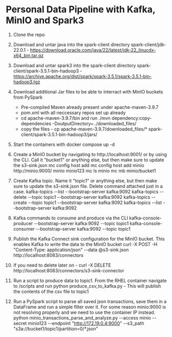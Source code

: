 # Personal Data Pipeline with Kafka, MinIO and Spark3

1. Clone the repo
2. Download and untar java into the spark-client directory spark-client/jdk-22.0.1 - https://download.oracle.com/java/22/latest/jdk-22_linucdx-x64_bin.tar.gz
3. Download and untar spark3 into the spark-client directory spark-client/spark-3.5.1-bin-hadoop3 - https://archive.apache.org/dist/spark/spark-3.5.1/spark-3.5.1-bin-hadoop3.tgz
4. Download additional Jar files to be able to interract with MinIO buckets from PySpark
    - Pre-compiled Maven already present under apache-maven-3.9.7
    - pom.xml with all neccessary repos set up already 
    - cd apache-maven-3.9.7/bin and run ./mvn dependency:copy-dependencies -DoutputDirectory=../downloaded_files/
    - copy the files - cp apache-maven-3.9.7/downloaded_files/* spark-client/spark-3.5.1-bin-hadoop3/jars/
5. Start the containers with docker compose up -d
6. Create a MinIO bucket by navigating to http://localhost:9001/ or by using the CLI. Call it "bucket1" or anything else, but then make sure to update the s3-sink.json
mc config host add <ALIAS> <COS-ENDPOINT> <ACCESS-KEY> <SECRET-KEY>
mc config host add minio http://minio:9000/ minio minio123
mc ls minio
mc mb minio/bucket1

7. Create Kafka topic. Name it "topic1" or anything else, but then make sure to update the s3-sink.json file. Delete command attached just in a case.
kafka-topics --list --bootstrap-server kafka:9092
kafka-topics --delete --topic topic1 --bootstrap-server kafka:9092
kafka-topics --create --topic topic1 --bootstrap-server kafka:9092
kafka-topics --list --bootstrap-server kafka:9092

8. Kafka commands to consume and produce via the CLI
kafka-console-producer --bootstrap-server kafka:9092 --topic topic1
kafka-console-consumer --bootstrap-server kafka:9092 --topic topic1 

9. Publish the Kafka Connect sink configuration for the MinIO bucket. This enables Kafka to write the data to the MinIO bucket
curl -X POST -H "Content-Type: application/json" --data @s3-sink.json http://localhost:8083/connectors

10. If you need to delete later on - curl -X DELETE http://localhost:8083/connectors/s3-sink-connector

11. Run a script to produce data to topic1. From the RHEL container navigate to /scripts and run
python produce_csv_to_kafka.py - This will publish the contents of the csv file to topic1

12. Run a PySpark script to parse all saved json transactions, save them in a DataFrame and run a simple filter over it. For some reason minio:9000 is not resolving properly and we need to use the container IP instead.
python minio_transactions_parse_and_analyze.py --access minio --secret minio123 --endpoint "http://172.19.0.4:9000" --s3_path "s3a://bucket1/topic1/partition=0/*.json"


